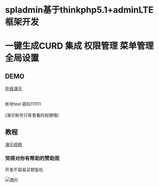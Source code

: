 # spladmin基于thinkphp5.1+adminLTE框架开发 
# 一键生成CURD 集成 权限管理 菜单管理 全局设置
## DEMO
[在线演示](http://spladmin.o8o8o8.com/admin)<br><br>

账号test 密码111111<br><br>
(演示账号只有查看的权限哦) 

## 教程
[演示视频](http://spladmin.o8o8o8.com/demo.html)
### 觉得对你有帮助的赞助我 
开发不容易买顿饭吃<br>

![图片](https://github.com/shenxingchao/spladmin/blob/master/alipay.jpg?v=1)